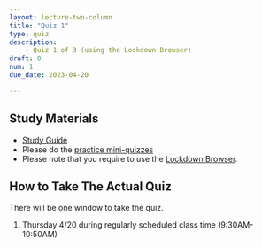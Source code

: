 ```yaml
---
layout: lecture-two-column
title: "Quiz 1"
type: quiz
description:
    - Quiz 1 of 3 (using the Lockdown Browser)
draft: 0
num: 1
due_date: 2023-04-20

---
```

## Study Materials
* <a href="https://docs.google.com/document/d/1oo9VuvuGfcWDGvxmlAfgMdk-8mvM_vgOW7g5cvm8His/edit?usp=sharing" target="_blank">Study Guide</a>
* Please do the <a href="https://canvas.northwestern.edu/courses/188296/quizzes/203410" target="_blank">practice mini-quizzes</a>
* Please note that you require to use the [Lockdown Browser](../resources/lockdown-browser).

## How to Take The Actual Quiz
There will be one window to take the quiz. 

1.  Thursday 4/20 during regularly scheduled class time (9:30AM-10:50AM)

